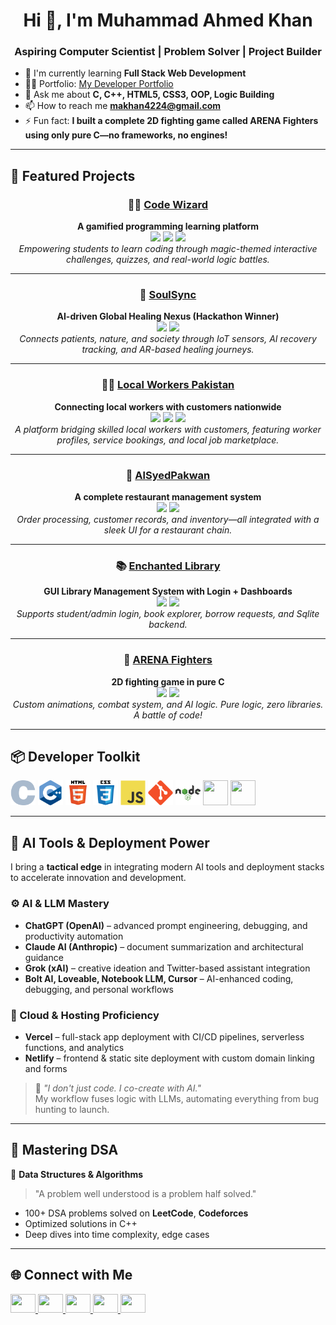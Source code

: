 <!--
**MuhammadAhmedKhan2006/MuhammadAhmedKhan2006** is a ✨ _special_ ✨ repository because its `README.md` (this file) appears on your GitHub profile.
-->

<h1 align="center">Hi 👋, I'm Muhammad Ahmed Khan</h1>
<h3 align="center">Aspiring Computer Scientist | Problem Solver | Project Builder</h3>

- 🌱 I'm currently learning **Full Stack Web Development**
- 👨‍💻 Portfolio: [My Developer Portfolio](https://stirring-speculoos-48d4c4.netlify.app)
- 💬 Ask me about **C, C++, HTML5, CSS3, OOP, Logic Building**
- 📫 How to reach me **makhan4224@gmail.com**
- ⚡ Fun fact: **I built a complete 2D fighting game called ARENA Fighters using only pure C—no frameworks, no engines!**

---

## 🚀 Featured Projects

<div align="center">

### 🧙‍♂️ [Code Wizard](https://github.com/MuhammadAhmedKhan2006/CodeWizard)
**A gamified programming learning platform**
<br>
<img src="https://img.shields.io/badge/Language-JavaScript-blue?style=for-the-badge&logo=javascript" />
<img src="https://img.shields.io/badge/Frontend-React-orange?style=for-the-badge&logo=react" />
<img src="https://img.shields.io/badge/Backend-Node.js-green?style=for-the-badge&logo=node.js" />
<br>
*Empowering students to learn coding through magic-themed interactive challenges, quizzes, and real-world logic battles.*

---

### 🧠 [SoulSync](https://github.com/MuhammadAhmedKhan2006/SoulSync)
**AI-driven Global Healing Nexus (Hackathon Winner)**
<br>
<img src="https://img.shields.io/badge/Tech-AWS_IoT,_Unity_AR,_Arduino-purple?style=for-the-badge" />
<img src="https://img.shields.io/badge/Focus-Healthcare_&_Eco-Wellness-red?style=for-the-badge" />
<br>
*Connects patients, nature, and society through IoT sensors, AI recovery tracking, and AR-based healing journeys.*

---

### 👷‍♂️ [Local Workers Pakistan](https://github.com/MuhammadAhmedKhan2006/LocalWorkersPakistan)
**Connecting local workers with customers nationwide**
<br>
<img src="https://img.shields.io/badge/Language-JavaScript-yellow?style=for-the-badge&logo=javascript" />
<img src="https://img.shields.io/badge/Backend-Node.js-green?style=for-the-badge&logo=node.js" />
<img src="https://img.shields.io/badge/Database-SQLite-blue?style=for-the-badge&logo=sqlite" />
<br>
*A platform bridging skilled local workers with customers, featuring worker profiles, service bookings, and local job marketplace.*

---

### 🥘 [AlSyedPakwan](https://github.com/MuhammadAhmedKhan2006/AlSyedPakwan)
**A complete restaurant management system**
<br>
<img src="https://img.shields.io/badge/Language-C++-blue?style=for-the-badge&logo=cplusplus" />
<img src="https://img.shields.io/badge/GUI-Qt-green?style=for-the-badge&logo=qt" />
<br>
*Order processing, customer records, and inventory—all integrated with a sleek UI for a restaurant chain.*

---

### 📚 [Enchanted Library](https://github.com/MuhammadAhmedKhan2006/Enchanted-Library)
**GUI Library Management System with Login + Dashboards**
<br>
<img src="https://img.shields.io/badge/C++-00599C?style=for-the-badge&logo=cplusplus&logoColor=white" />
<img src="https://img.shields.io/badge/Qt_GUI-Stylish-blueviolet?style=for-the-badge" />
<br>
*Supports student/admin login, book explorer, borrow requests, and Sqlite backend.*

---

### 🥊 [ARENA Fighters](https://github.com/MuhammadAhmedKhan2006/ARENA-Fighters)
**2D fighting game in pure C**
<br>
<img src="https://img.shields.io/badge/Language-C-blue?style=for-the-badge&logo=c" />
<img src="https://img.shields.io/badge/Graphics-Custom_Engine-red?style=for-the-badge" />
<br>
*Custom animations, combat system, and AI logic. Pure logic, zero libraries. A battle of code!*

</div>

---

## 📦 Developer Toolkit

<p align="left">
  <img src="https://raw.githubusercontent.com/devicons/devicon/master/icons/c/c-original.svg" width="40" height="40"/>
  <img src="https://raw.githubusercontent.com/devicons/devicon/master/icons/cplusplus/cplusplus-original.svg" width="40" height="40"/>
  <img src="https://raw.githubusercontent.com/devicons/devicon/master/icons/html5/html5-original-wordmark.svg" width="40" height="40"/>
  <img src="https://raw.githubusercontent.com/devicons/devicon/master/icons/css3/css3-original-wordmark.svg" width="40" height="40"/>
  <img src="https://raw.githubusercontent.com/devicons/devicon/master/icons/javascript/javascript-original.svg" width="40" height="40"/>
  <img src="https://raw.githubusercontent.com/devicons/devicon/master/icons/git/git-original.svg" width="40" height="40"/>
  <img src="https://raw.githubusercontent.com/devicons/devicon/master/icons/nodejs/nodejs-original-wordmark.svg" width="40" height="40"/>
  <img src="https://upload.wikimedia.org/wikipedia/commons/0/0b/Qt_logo_2016.svg" width="40" height="40"/>
  <img src="https://www.vectorlogo.zone/logos/sqlite/sqlite-icon.svg" width="40" height="40"/>
</p>

---

## 🤖 AI Tools & Deployment Power

I bring a **tactical edge** in integrating modern AI tools and deployment stacks to accelerate innovation and development.

### ⚙️ AI & LLM Mastery

- **ChatGPT (OpenAI)** – advanced prompt engineering, debugging, and productivity automation  
- **Claude AI (Anthropic)** – document summarization and architectural guidance  
- **Grok (xAI)** – creative ideation and Twitter-based assistant integration  
- **Bolt AI, Loveable, Notebook LLM, Cursor** – AI-enhanced coding, debugging, and personal workflows  

### 🚀 Cloud & Hosting Proficiency

- **Vercel** – full-stack app deployment with CI/CD pipelines, serverless functions, and analytics  
- **Netlify** – frontend & static site deployment with custom domain linking and forms  

> 🧠 *"I don't just code. I co-create with AI."*  
> My workflow fuses logic with LLMs, automating everything from bug hunting to launch.

---

## 📐 Mastering DSA

🚧 **Data Structures & Algorithms**  

> "A problem well understood is a problem half solved."

- 100+ DSA problems solved on **LeetCode**, **Codeforces**
- Optimized solutions in C++
- Deep dives into time complexity, edge cases
---

## 🌐 Connect with Me

<p align="left">
<a href="https://linkedin.com/in/muhammad-ahmed-khan-443a3232a" target="blank">
  <img src="https://raw.githubusercontent.com/rahuldkjain/github-profile-readme-generator/master/src/images/icons/Social/linked-in-alt.svg" height="30" width="40" />
</a>
<a href="https://fb.com/19p8ghzm2z/" target="blank">
  <img src="https://raw.githubusercontent.com/rahuldkjain/github-profile-readme-generator/master/src/images/icons/Social/facebook.svg" height="30" width="40" />
</a>
<a href="https://codeforces.com/profile/muhammadahmedkhan" target="blank">
  <img src="https://raw.githubusercontent.com/rahuldkjain/github-profile-readme-generator/master/src/images/icons/Social/codeforces.svg" height="30" width="40" />
</a>
<a href="https://www.leetcode.com/xfvbhjrovv" target="blank">
  <img src="https://raw.githubusercontent.com/rahuldkjain/github-profile-readme-generator/master/src/images/icons/Social/leet-code.svg" height="30" width="40" />
</a>
<a href="https://discord.gg/muhammad_ahmed_khan853" target="blank">
  <img src="https://raw.githubusercontent.com/rahuldkjain/github-profile-readme-generator/master/src/images/icons/Social/discord.svg" height="30" width="40" />
</a>
</p>
